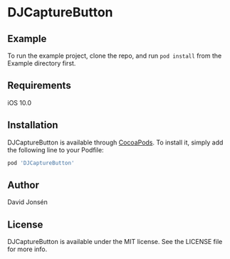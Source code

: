 # DJCaptureButton

## Example

To run the example project, clone the repo, and run `pod install` from the Example directory first.

## Requirements

iOS 10.0

## Installation

DJCaptureButton is available through [CocoaPods](https://cocoapods.org). To install
it, simply add the following line to your Podfile:

```ruby
pod 'DJCaptureButton'
```

## Author

David Jonsén

## License

DJCaptureButton is available under the MIT license. See the LICENSE file for more info.
